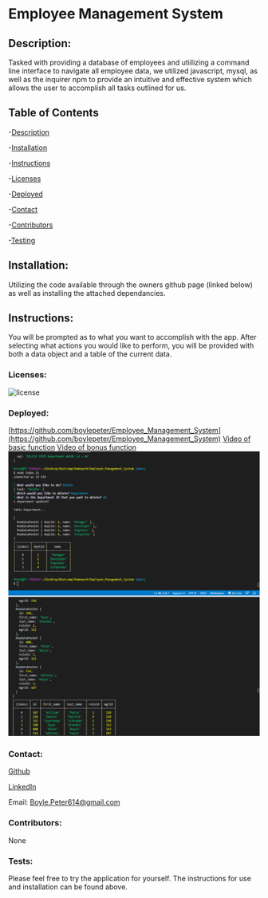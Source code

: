 
# Employee Management System

## Description: 
Tasked with providing a database of employees and utiilizing a command line interface to navigate all employee data, we utilized javascript, mysql, as well as the inquirer npm to provide an intuitive and effective system which allows the user to accomplish all tasks outlined for us.
## Table of Contents

-[Description](#description)

-[Installation](#installation)

-[Instructions](#instructions)

-[Licenses](#licenses)

-[Deployed](#deployed)

-[Contact](#contact)

-[Contributors](#Contributors)

-[Testing](#Tests)

## Installation:
Utilizing the code available through the owners github page (linked below) as well as installing the attached dependancies.
## Instructions:
You will be prompted as to what you want to accomplish with the app. After selecting what actions you would like to perform, you will be provided with both a data object and a table of the current data.
### Licenses: 
![license](https://img.shields.io/badge/license-mit-blue)
### Deployed: 
[https://github.com/boylepeter/Employee_Management_System](https://github.com/boylepeter/Employee_Management_System)
[Video of basic function](https://drive.google.com/file/d/1NAgUrQaHKsDZ95ybdDb6IVoVFvpi6bNR/view)
[Video of bonus function](https://drive.google.com/file/d/1D0bv6TzOCIXh_wNO9mM3WeSy6H9XzjgI/view)
![image](images/screenshot1.png)
![image](images/screenshot2.png)


### Contact:

[Github](https://github.com/boylepeter)

[LinkedIn](https://www.linkedin.com/in/peter-boyle-22b5071b7/)

Email: [Boyle.Peter614@gmail.com](Boyle.Peter614@gmail.com)

### Contributors: 
None

### Tests: 
Please feel free to try the application for yourself. The instructions for use and installation can be found above.
